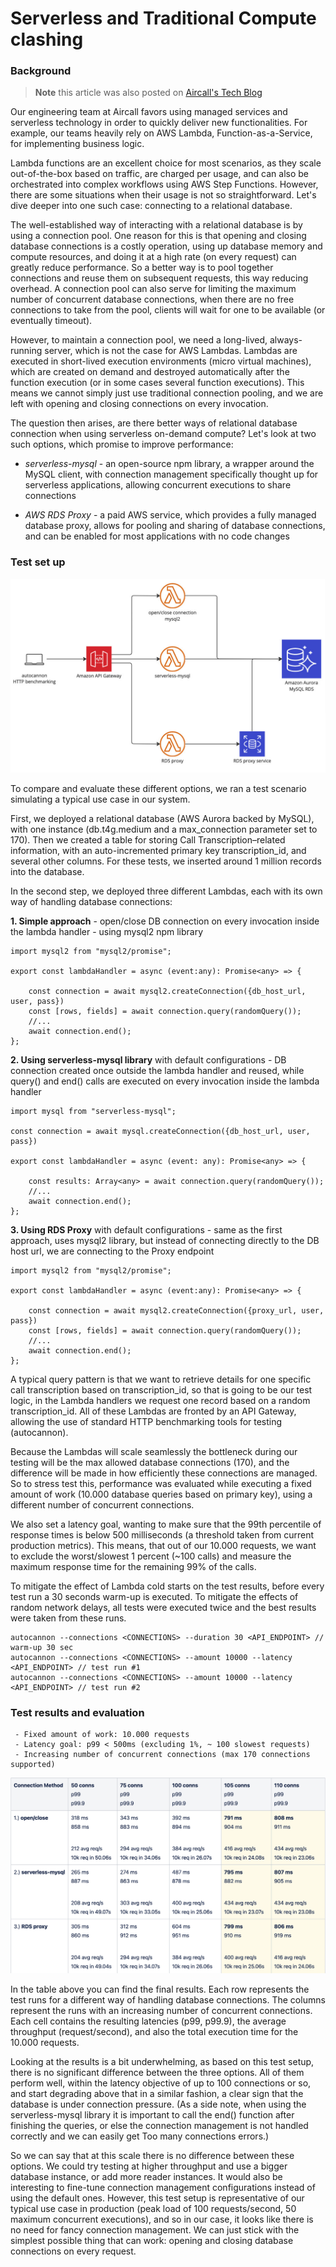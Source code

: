 # Serverless and Traditional Compute clashing

### Background

> **Note**
> this article was also posted on [Aircall's Tech Blog](https://aircall.io/blog/tech-team-stories/exploring-relational-database-connections-from-serverless-compute/) 

Our engineering team at Aircall favors using managed services and serverless technology in order to quickly deliver new functionalities. For example, our teams heavily rely on AWS Lambda, Function-as-a-Service, for implementing business logic.

Lambda functions are an excellent choice for most scenarios, as they scale out-of-the-box based on traffic, are charged per usage, and can also be orchestrated into complex workflows using AWS Step Functions. However, there are some situations when their usage is not so straightforward. Let's dive deeper into one such case: connecting to a relational database.

The well-established way of interacting with a relational database is by using a connection pool. One reason for this is that opening and closing database connections is a costly operation, using up database memory and compute resources, and doing it at a high rate (on every request) can greatly reduce performance. So a better way is to pool together connections and reuse them on subsequent requests, this way reducing overhead. A connection pool can also serve for limiting the maximum number of concurrent database connections, when there are no free connections to take from the pool, clients will wait for one to be available (or eventually timeout).

However, to maintain a connection pool, we need a long-lived, always-running server, which is not the case for AWS Lambdas. Lambdas are executed in short-lived execution environments (micro virtual machines), which are created on demand and destroyed automatically after the function execution (or in some cases several function executions). This means we cannot simply just use traditional connection pooling, and we are left with opening and closing connections on every invocation.

The question then arises, are there better ways of relational database connection when using serverless on-demand compute? Let's look at two such options, which promise to improve performance:

 - *serverless-mysql* - an open-source npm library, a wrapper around the MySQL client, with connection management specifically thought up for serverless applications, allowing concurrent executions to share connections

 - *AWS RDS Proxy* - a paid AWS service, which provides a fully managed database proxy, allows for pooling and sharing of database connections, and can be enabled for most applications with no code changes

### Test set up

![alt text](rdb_conn_diagram.jpg "Test setup diagram")

To compare and evaluate these different options, we ran a test scenario simulating a typical use case in our system.

First, we deployed a relational database (AWS Aurora backed by MySQL), with one instance (db.t4g.medium and a max_connection parameter set to 170). Then we created a table for storing Call Transcription–related information, with an auto-incremented primary key transcription_id, and several other columns. For these tests, we inserted around 1 million records into the database.

In the second step, we deployed three different Lambdas, each with its own way of handling database connections:

 **1. Simple approach** - open/close DB connection on every invocation inside the lambda handler - using mysql2 npm library
```
import mysql2 from "mysql2/promise";

export const lambdaHandler = async (event:any): Promise<any> => {

    const connection = await mysql2.createConnection({db_host_url, user, pass})
    const [rows, fields] = await connection.query(randomQuery());
    //...
    await connection.end();
};
```

  **2. Using serverless-mysql library** with default configurations - DB connection created once outside the lambda handler and reused, while query() and end() calls are executed on every invocation inside the lambda handler

```
import mysql from "serverless-mysql";

const connection = await mysql.createConnection({db_host_url, user, pass})

export const lambdaHandler = async (event: any): Promise<any> => {
  
    const results: Array<any> = await connection.query(randomQuery());
    //...
    await connection.end();
};
```
 **3. Using RDS Proxy** with default configurations - same as the first approach, uses mysql2 library, but instead of connecting directly to the DB host url, we are connecting to the Proxy endpoint
```
import mysql2 from "mysql2/promise";

export const lambdaHandler = async (event:any): Promise<any> => {

    const connection = await mysql2.createConnection({proxy_url, user, pass})
    const [rows, fields] = await connection.query(randomQuery());
    //...
    await connection.end();
};
```

A typical query pattern is that we want to retrieve details for one specific call transcription based on transcription_id, so that is going to be our test logic, in the Lambda handlers we request one record based on a random transcription_id. All of these Lambdas are fronted by an API Gateway, allowing the use of standard HTTP benchmarking tools for testing (autocannon).

Because the Lambdas will scale seamlessly the bottleneck during our testing will be the max allowed database connections (170), and the difference will be made in how efficiently these connections are managed. So to stress test this, performance was evaluated while executing a fixed amount of work (10.000 database queries based on primary key), using a different number of concurrent connections.

We also set a latency goal, wanting to make sure that the 99th percentile of response times is below 500 milliseconds (a threshold taken from current production metrics). This means, that out of our 10.000 requests, we want to exclude the worst/slowest 1 percent (~100 calls) and measure the maximum response time for the remaining 99% of the calls.

To mitigate the effect of Lambda cold starts on the test results, before every test run a 30 seconds warm-up is executed. To mitigate the effects of random network delays, all tests were executed twice and the best results were taken from these runs.
```
autocannon --connections <CONNECTIONS> --duration 30 <API_ENDPOINT> // warm-up 30 sec 
autocannon --connections <CONNECTIONS> --amount 10000 --latency <API_ENDPOINT> // test run #1
autocannon --connections <CONNECTIONS> --amount 10000 --latency <API_ENDPOINT> // test run #2
```
### Test results and evaluation

```
 - Fixed amount of work: 10.000 requests
 - Latency goal: p99 < 500ms (excluding 1%, ~ 100 slowest requests)
 - Increasing number of concurrent connections (max 170 connections supported)
```

![alt text](rdb_conn_res.png "Test results for different connection management options")


In the table above you can find the final results. Each row represents the test runs for a different way of handling database connections. The columns represent the runs with an increasing number of concurrent connections. Each cell contains the resulting latencies (p99, p99.9), the average throughput (request/second), and also the total execution time for the 10.000 requests.

Looking at the results is a bit underwhelming, as based on this test setup, there is no significant difference between the three options. All of them perform well, within the latency objective of up to 100 connections or so, and start degrading above that in a similar fashion, a clear sign that the database is under connection pressure. (As a side note, when using the serverless-mysql library it is important to call the end() function after finishing the queries, or else the connection management is not handled correctly and we can easily get Too many connections errors.)

So we can say that at this scale there is no difference between these options. We could try testing at higher throughput and use a bigger database instance, or add more reader instances. It would also be interesting to fine-tune connection management configurations instead of using the default ones. However, this test setup is representative of our typical use case in production (peak load of 100 requests/second, 50 maximum concurrent executions), and so in our case, it looks like there is no need for fancy connection management. We can just stick with the simplest possible thing that can work: opening and closing database connections on every request.

